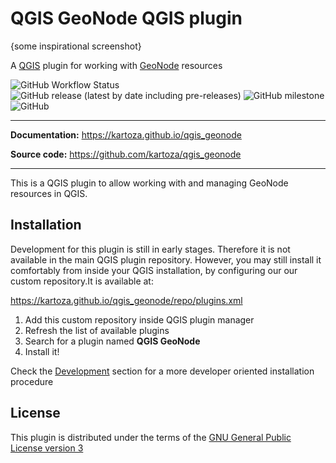 # QGIS GeoNode QGIS plugin

{some inspirational screenshot}

A [QGIS] plugin for working with [GeoNode] resources

[QGIS]: https://qgis.org
[GeoNode]: https://geonode.org

![GitHub Workflow Status](https://img.shields.io/github/workflow/status/kartoza/qgis_geonode/Continuous%20Integration)
![GitHub release (latest by date including pre-releases)](https://img.shields.io/github/v/release/kartoza/qgis_geonode?include_prereleases)
![GitHub milestone](https://img.shields.io/github/milestones/progress-percent/kartoza/qgis_geonode/1)
![GitHub](https://img.shields.io/github/license/kartoza/qgis_geonode)

---

**Documentation:** <https://kartoza.github.io/qgis_geonode>

**Source code:** <https://github.com/kartoza/qgis_geonode>

---

This is a QGIS plugin to allow working with and managing GeoNode resources in QGIS.


## Installation

Development for this plugin is still in early stages. Therefore it is not available in
the main QGIS plugin repository. However, you may still install it comfortably from 
inside your QGIS installation, by configuring our our custom repository.It is available 
at:

<https://kartoza.github.io/qgis_geonode/repo/plugins.xml>

1. Add this custom repository inside QGIS plugin manager
2. Refresh the list of available plugins
2. Search for a plugin named **QGIS GeoNode**
2. Install it!

Check the [Development](development.md) section for a more developer oriented 
installation procedure 


## License

This plugin is distributed under the terms of the 
[GNU General Public License version 3](https://www.gnu.org/licenses/gpl-3.0.en.html)